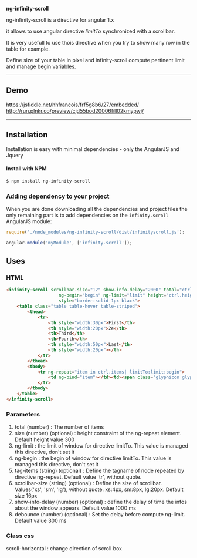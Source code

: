 **ng-infinity-scroll**

ng-infinity-scroll is a directive for angular 1.x

it allows to use angular directive *limitTo* synchronized with a scrollbar.

It is very usefull to use thois directive when you try to show many row in the table for example.

Define size of your table in pixel and infinity-scroll compute pertinent limit and manage begin variables.


---

## Demo

https://jsfiddle.net/hhfrancois/frf5g8b6/27/embedded/
http://run.plnkr.co/preview/cjd55bod20006fill02kmypwj/

---

## Installation

Installation is easy with minimal dependencies - only the AngularJS and Jquery

#### Install with NPM

```sh
$ npm install ng-infinity-scroll
```

### Adding dependency to your project

When you are done downloading all the dependencies and project files the only remaining part is to add dependencies on the `infinity.scroll` AngularJS module:

```js
require('./node_modules/ng-infinity-scroll/dist/infinityscroll.js');
```

```js
angular.module('myModule', ['infinity.scroll']);
```

## Uses

### HTML

```html
<infinity-scroll scrollbar-size="12" show-info-delay="2000" total="ctrl.items.length" 
					ng-begin="begin" ng-limit="limit" height="ctrl.height"
					style="border:solid 1px black">
	<table class="table table-hover table-striped">
		<thead>
			<tr>
				<th style="width:30px">First</th>
				<th style="width:20px">2e</th>
				<th>Third</th>
				<th>Fourth</th>
				<th style="width:50px">Last</th>
				<th style="width:20px"></th>
			</tr>
		</thead>
		<tbody>
			<tr ng-repeat="item in ctrl.items| limitTo:limit:begin">
				<td ng-bind="item"></td><td><span class="glyphicon glyphicon-user"></span></td><td>Mark</td><td>Otto</td><td>@mdo</td><td><span class="glyphicon glyphicon-adjust"></span></td>
			</tr>
		</tbody>
	</table>
</infinity-scroll>
```

### Parameters

1. total (number) : The number of items
2. size (number) (optional) : height constraint of the ng-repeat element. Default height value 300
3. ng-limit : the limit of window for directive limitTo. This value is managed this directive, don't set it
4. ng-begin : the begin of window  for directive limitTo. This value is managed this directive, don't set it
5. tag-items (string) (optional) : Define the tagname of node repeated by directive ng-repeat. Default value 'tr', without quote.
6. scrollbar-size (string) (optional) : Define the size of scrollbar. Values('xs', 'sm', 'lg'), without quote. xs:4px, sm:8px, lg:20px. Default size 16px
7. show-info-delay (number) (optional) : define the delay of time the infos about the window appears. Default value 1000 ms
8. debounce (number) (optional) : Set the delay before compute ng-limit. Default value 300 ms

### Class css

scroll-horizontal : change direction of scroll box
